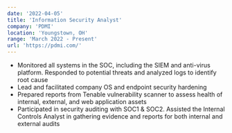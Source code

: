 ```yaml
---
date: '2022-04-05'
title: 'Information Security Analyst'
company: 'PDMI'
location: 'Youngstown, OH'
range: 'March 2022 - Present'
url: 'https://pdmi.com/'
---
```


- Monitored all systems in the SOC, including the SIEM and anti-virus platform. Responded 
to potential threats and analyzed logs to identify root cause
- Lead and facilitated company OS and endpoint security hardening
- Prepared reports from Tenable vulnerability scanner to assess health of internal, external, and web application assets
- Participated in security auditing with SOC1 & SOC2. Assisted the Internal Controls Analyst in gathering evidence and reports for both internal and external audits
